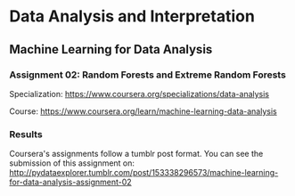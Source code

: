 # Data Analysis and Interpretation

## Machine Learning for Data Analysis

### Assignment 02: Random Forests and Extreme Random Forests

Specialization: https://www.coursera.org/specializations/data-analysis

Course: https://www.coursera.org/learn/machine-learning-data-analysis

### Results

Coursera's assignments follow a tumblr post format. You can see the submission
of this assignment on:
http://pydataexplorer.tumblr.com/post/153338296573/machine-learning-for-data-analysis-assignment-02
